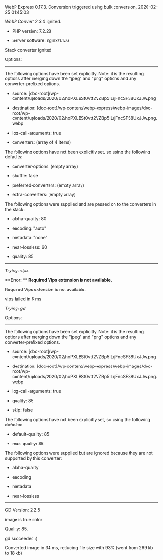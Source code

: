 WebP Express 0.17.3. Conversion triggered using bulk conversion, 2020-02-25 01:45:03

*WebP Convert 2.3.0*  ignited.
- PHP version: 7.2.28
- Server software: nginx/1.17.6

Stack converter ignited

Options:
------------
The following options have been set explicitly. Note: it is the resulting options after merging down the "jpeg" and "png" options and any converter-prefixed options.
- source: [doc-root]/wp-content/uploads/2020/02/hoPXLBSt0vtt2VZBp5ILrjFncSFS8UxJJw.png
- destination: [doc-root]/wp-content/webp-express/webp-images/doc-root/wp-content/uploads/2020/02/hoPXLBSt0vtt2VZBp5ILrjFncSFS8UxJJw.png.webp
- log-call-arguments: true
- converters: (array of 4 items)

The following options have not been explicitly set, so using the following defaults:
- converter-options: (empty array)
- shuffle: false
- preferred-converters: (empty array)
- extra-converters: (empty array)

The following options were supplied and are passed on to the converters in the stack:
- alpha-quality: 80
- encoding: "auto"
- metadata: "none"
- near-lossless: 60
- quality: 85
------------


*Trying: vips* 

**Error: ** **Required Vips extension is not available.** 
Required Vips extension is not available.
vips failed in 6 ms

*Trying: gd* 

Options:
------------
The following options have been set explicitly. Note: it is the resulting options after merging down the "jpeg" and "png" options and any converter-prefixed options.
- source: [doc-root]/wp-content/uploads/2020/02/hoPXLBSt0vtt2VZBp5ILrjFncSFS8UxJJw.png
- destination: [doc-root]/wp-content/webp-express/webp-images/doc-root/wp-content/uploads/2020/02/hoPXLBSt0vtt2VZBp5ILrjFncSFS8UxJJw.png.webp
- log-call-arguments: true
- quality: 85
- skip: false

The following options have not been explicitly set, so using the following defaults:
- default-quality: 85
- max-quality: 85

The following options were supplied but are ignored because they are not supported by this converter:
- alpha-quality
- encoding
- metadata
- near-lossless
------------

GD Version: 2.2.5
image is true color
Quality: 85. 
gd succeeded :)

Converted image in 34 ms, reducing file size with 93% (went from 269 kb to 18 kb)
